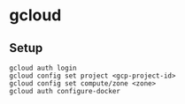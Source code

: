 # gcloud

## Setup

```shell
gcloud auth login
gcloud config set project <gcp-project-id>
gcloud config set compute/zone <zone>
gcloud auth configure-docker
```
